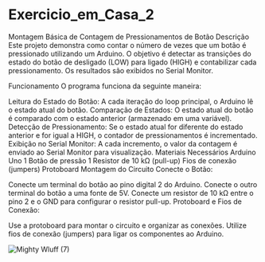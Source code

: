 # Exercicio_em_Casa_2
Montagem Básica de Contagem de Pressionamentos de Botão
Descrição
Este projeto demonstra como contar o número de vezes que um botão é pressionado utilizando um Arduino. O objetivo é detectar as transições do estado do botão de desligado (LOW) para ligado (HIGH) e contabilizar cada pressionamento. Os resultados são exibidos no Serial Monitor.

Funcionamento
O programa funciona da seguinte maneira:

Leitura do Estado do Botão: A cada iteração do loop principal, o Arduino lê o estado atual do botão.
Comparação de Estados: O estado atual do botão é comparado com o estado anterior (armazenado em uma variável).
Detecção de Pressionamento: Se o estado atual for diferente do estado anterior e for igual a HIGH, o contador de pressionamentos é incrementado.
Exibição no Serial Monitor: A cada incremento, o valor da contagem é enviado ao Serial Monitor para visualização.
Materiais Necessários
Arduino Uno
1 Botão de pressão
1 Resistor de 10 kΩ (pull-up)
Fios de conexão (jumpers)
Protoboard
Montagem do Circuito
Conecte o Botão:

Conecte um terminal do botão ao pino digital 2 do Arduino.
Conecte o outro terminal do botão a uma fonte de 5V.
Conecte um resistor de 10 kΩ entre o pino 2 e o GND para configurar o resistor pull-up.
Protoboard e Fios de Conexão:

Use a protoboard para montar o circuito e organizar as conexões.
Utilize fios de conexão (jumpers) para ligar os componentes ao Arduino.

![Mighty Wluff (7)](https://github.com/user-attachments/assets/370daed9-be2d-485e-8d2c-922e4e20c1ae)


